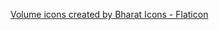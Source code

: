 <a href="https://www.flaticon.com/free-icons/volume" title="volume icons">Volume icons created by Bharat Icons - Flaticon</a>